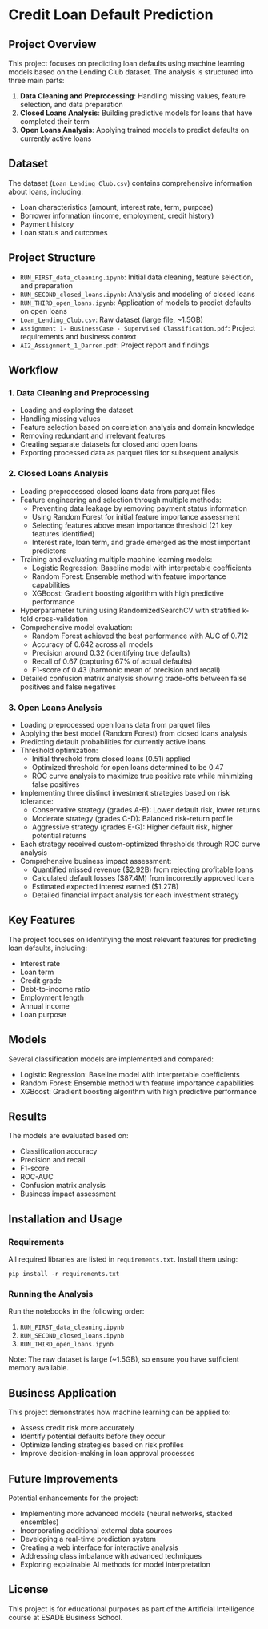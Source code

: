 # Credit Loan Default Prediction

## Project Overview
This project focuses on predicting loan defaults using machine learning models based on the Lending Club dataset. The analysis is structured into three main parts:

1. **Data Cleaning and Preprocessing**: Handling missing values, feature selection, and data preparation
2. **Closed Loans Analysis**: Building predictive models for loans that have completed their term
3. **Open Loans Analysis**: Applying trained models to predict defaults on currently active loans

## Dataset
The dataset (`Loan_Lending_Club.csv`) contains comprehensive information about loans, including:
- Loan characteristics (amount, interest rate, term, purpose)
- Borrower information (income, employment, credit history)
- Payment history
- Loan status and outcomes

## Project Structure
- `RUN_FIRST_data_cleaning.ipynb`: Initial data cleaning, feature selection, and preparation
- `RUN_SECOND_closed_loans.ipynb`: Analysis and modeling of closed loans
- `RUN_THIRD_open_loans.ipynb`: Application of models to predict defaults on open loans
- `Loan_Lending_Club.csv`: Raw dataset (large file, ~1.5GB)
- `Assignment 1- BusinessCase - Supervised Classification.pdf`: Project requirements and business context
- `AI2_Assignment_1_Darren.pdf`: Project report and findings

## Workflow

### 1. Data Cleaning and Preprocessing
- Loading and exploring the dataset
- Handling missing values
- Feature selection based on correlation analysis and domain knowledge
- Removing redundant and irrelevant features
- Creating separate datasets for closed and open loans
- Exporting processed data as parquet files for subsequent analysis

### 2. Closed Loans Analysis
- Loading preprocessed closed loans data from parquet files
- Feature engineering and selection through multiple methods:
  - Preventing data leakage by removing payment status information
  - Using Random Forest for initial feature importance assessment
  - Selecting features above mean importance threshold (21 key features identified)
  - Interest rate, loan term, and grade emerged as the most important predictors
- Training and evaluating multiple machine learning models:
  - Logistic Regression: Baseline model with interpretable coefficients
  - Random Forest: Ensemble method with feature importance capabilities
  - XGBoost: Gradient boosting algorithm with high predictive performance
- Hyperparameter tuning using RandomizedSearchCV with stratified k-fold cross-validation
- Comprehensive model evaluation:
  - Random Forest achieved the best performance with AUC of 0.712
  - Accuracy of 0.642 across all models
  - Precision around 0.32 (identifying true defaults)
  - Recall of 0.67 (capturing 67% of actual defaults)
  - F1-score of 0.43 (harmonic mean of precision and recall)
- Detailed confusion matrix analysis showing trade-offs between false positives and false negatives

### 3. Open Loans Analysis
- Loading preprocessed open loans data from parquet files
- Applying the best model (Random Forest) from closed loans analysis
- Predicting default probabilities for currently active loans
- Threshold optimization:
  - Initial threshold from closed loans (0.51) applied
  - Optimized threshold for open loans determined to be 0.47
  - ROC curve analysis to maximize true positive rate while minimizing false positives
- Implementing three distinct investment strategies based on risk tolerance:
  - Conservative strategy (grades A-B): Lower default risk, lower returns
  - Moderate strategy (grades C-D): Balanced risk-return profile
  - Aggressive strategy (grades E-G): Higher default risk, higher potential returns
- Each strategy received custom-optimized thresholds through ROC curve analysis
- Comprehensive business impact assessment:
  - Quantified missed revenue ($2.92B) from rejecting profitable loans
  - Calculated default losses ($87.4M) from incorrectly approved loans
  - Estimated expected interest earned ($1.27B)
  - Detailed financial impact analysis for each investment strategy

## Key Features
The project focuses on identifying the most relevant features for predicting loan defaults, including:
- Interest rate
- Loan term
- Credit grade
- Debt-to-income ratio
- Employment length
- Annual income
- Loan purpose

## Models
Several classification models are implemented and compared:
- Logistic Regression: Baseline model with interpretable coefficients
- Random Forest: Ensemble method with feature importance capabilities
- XGBoost: Gradient boosting algorithm with high predictive performance

## Results
The models are evaluated based on:
- Classification accuracy
- Precision and recall
- F1-score
- ROC-AUC
- Confusion matrix analysis
- Business impact assessment

## Installation and Usage

### Requirements
All required libraries are listed in `requirements.txt`. Install them using:
```
pip install -r requirements.txt
```

### Running the Analysis
Run the notebooks in the following order:
1. `RUN_FIRST_data_cleaning.ipynb`
2. `RUN_SECOND_closed_loans.ipynb`
3. `RUN_THIRD_open_loans.ipynb`

Note: The raw dataset is large (~1.5GB), so ensure you have sufficient memory available.

## Business Application
This project demonstrates how machine learning can be applied to:
- Assess credit risk more accurately
- Identify potential defaults before they occur
- Optimize lending strategies based on risk profiles
- Improve decision-making in loan approval processes

## Future Improvements
Potential enhancements for the project:
- Implementing more advanced models (neural networks, stacked ensembles)
- Incorporating additional external data sources
- Developing a real-time prediction system
- Creating a web interface for interactive analysis
- Addressing class imbalance with advanced techniques
- Exploring explainable AI methods for model interpretation

## License
This project is for educational purposes as part of the Artificial Intelligence course at ESADE Business School.
